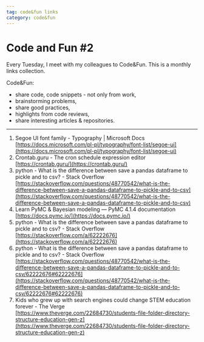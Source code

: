 ```yaml
---
tag: code&fun links
category: code&fun
---
```

# Code and Fun \#2

Every Tuesday, I meet with my colleagues to Code&Fun. This is a monthly links collection. 

Code&Fun:

* share code, code snippets - not only from work,
* brainstorming problems,
* share good practices,
* highlights from code reviews,
* share interesting articles & repositories.

---

1. Segoe UI font family - Typography \| Microsoft Docs  
[https://docs.microsoft.com/pl-pl/typography/font-list/segoe-ui](https://docs.microsoft.com/pl-pl/typography/font-list/segoe-ui)
2. Crontab.guru - The cron schedule expression editor  
[https://crontab.guru/](https://crontab.guru/)
3. python - What is the difference between save a pandas dataframe to pickle and to csv? - Stack Overflow  
[https://stackoverflow.com/questions/48770542/what-is-the-difference-between-save-a-pandas-dataframe-to-pickle-and-to-csv](https://stackoverflow.com/questions/48770542/what-is-the-difference-between-save-a-pandas-dataframe-to-pickle-and-to-csv)
4. Learn PyMC & Bayesian modeling — PyMC 4.1.4 documentation  
[https://docs.pymc.io/](https://docs.pymc.io/)
5. python - What is the difference between save a pandas dataframe to pickle and to csv? - Stack Overflow  
[https://stackoverflow.com/a/62222676](https://stackoverflow.com/a/62222676)
6. python - What is the difference between save a pandas dataframe to pickle and to csv? - Stack Overflow  
[https://stackoverflow.com/questions/48770542/what-is-the-difference-between-save-a-pandas-dataframe-to-pickle-and-to-csv/62222676#62222676](https://stackoverflow.com/questions/48770542/what-is-the-difference-between-save-a-pandas-dataframe-to-pickle-and-to-csv/62222676#62222676)
7. Kids who grew up with search engines could change STEM education forever - The Verge  
[https://www.theverge.com/22684730/students-file-folder-directory-structure-education-gen-z](https://www.theverge.com/22684730/students-file-folder-directory-structure-education-gen-z)
